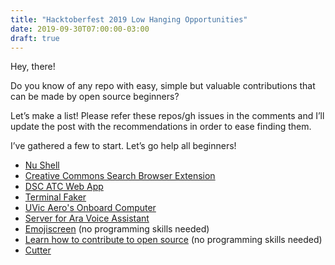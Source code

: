 ```yaml
---
title: "Hacktoberfest 2019 Low Hanging Opportunities"
date: 2019-09-30T07:00:00-03:00
draft: true
---
```


Hey, there!

Do you know of any repo with easy, simple but valuable contributions that can be made by open source beginners?

Let’s make a list! <!--more--> Please refer these repos/gh issues in the comments and I’ll update the post with the recommendations in order to ease finding them.

I’ve gathered a few to start. Let’s go help all beginners!

* [Nu Shell](https://github.com/nushell/nushell/issues?q=is%3Aissue+is%3Aopen+label%3A%22good+first+issue%22)
* [Creative Commons Search Browser Extension](https://github.com/creativecommons/ccsearch-browser-extension/issues?q=is%3Aissue+is%3Aopen+label%3Ahacktoberfest)
* [DSC ATC Web App](https://github.com/dscatc/dscatc-webapp/issues?q=is%3Aissue+is%3Aopen+label%3Aeasy)
* [Terminal Faker](https://github.com/syntaxseed/terminalfaker/issues)
* [UVic Aero's Onboard Computer](https://github.com/uvic-aero/onboard-computer/issues?q=is%3Aissue+is%3Aopen+label%3A%22good+first+issue%22)
* [Server for Ara Voice Assistant](https://github.com/FultonBrowne/Ara-Server/issues)
* [Emojiscreen](https://github.com/brittanyrw/emojiscreen) (no programming skills needed)
* [Learn how to contribute to open source](https://github.com/xmalinov/free-hacktoberfest-pr) (no programming skills needed)
* [Cutter](https://github.com/radareorg/cutter/issues?q=is%3Aissue+is%3Aopen+label%3AHacktoberFest)

